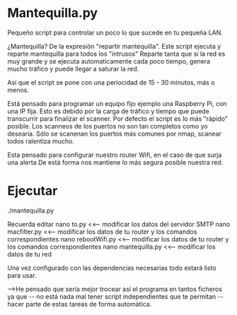 Mantequilla.py
===========

Pequeño script para controlar un poco lo que sucede en tu pequeña LAN.

¿Mantequilla?
De la expresión "repartir mantequilla".
Este script ejecuta y reparte mantequilla para todos los "intrusos"
Reparte tanta que si la red es muy grande y se ejecuta automaticamente cada poco tiempo,
genera mucho tráfico y puede llegar a saturar la red.

Así que el script se pone con una periocidad de 15 - 30 minutos, más o menos.

Está pensado para programar un equipo fijo ejemplo una Raspberry Pi, con una IP fija.
Esto es debido por la carga de tráfico y tiempo que puede transcurrir para finalizar el scanner.
Por defecto el script es lo más "rápido" posible. Los scanneos de los puertos no son tan completos como yo desearía.
Sólo se scanenan los puertos más comunes por nmap, scanear todos ralentiza mucho.

Esta pensado para configurar nuestro router Wifi, en el caso de que surja una alerta
De está forma nos mantiene lo más segura posible nuestra red.

Ejecutar
=========
./mantequilla.py

Recuerda editar
nano to.py <<-- modificar los datos del servidor SMTP
nano macfilter.py <<-- modificar los datos de tu router y los comandos correspondientes
nano rebootWifi.py <<-- modificar los datos de tu router y los comandos correspondientes
nano mantequilla.py <<-- modificar los datos de tu red

Una vez configurado con las dependencias necesarias todo estará listo para usar.

-->He pensado que sería mejor trocear así el programa en tantos ficheros ya que
-- no está nada mal tener script independientes que te permitan
-- hacer parte de estas tareas de forma automática.
